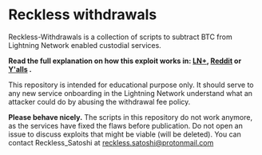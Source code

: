 # Reckless withdrawals
Reckless-Withdrawals is a collection of scripts to subtract BTC from Lightning Network enabled custodial services. 

**Read the full explanation on how this exploit works in: [LN+](https://lightningnetwork.plus/posts/37), [Reddit](https://www.reddit.com/r/Bitcoin/comments/pqjcvo/stealing_sats_from_the_lightning_network/) or [Y'alls](https://yalls.org/articles/97d67df1-d721-417d-a6c0-11d793739be9:0965AC5E-56CD-4870-9041-E69616660E6F/c9a4f36e-3bf8-4487-b3e0-272eb374ce2f) .**

This repository is intended for educational purpose only. It should serve to any new service onboarding in the Lightning Network understand what an attacker could do by abusing the withdrawal fee policy. 

**Please behave nicely.** 
The scripts in this repository do not work anymore, as the services have fixed the flaws before publication. Do not open an issue to discuss exploits that might be viable (will be deleted). You can contact Reckless_Satoshi at reckless.satoshi@protonmail.com
